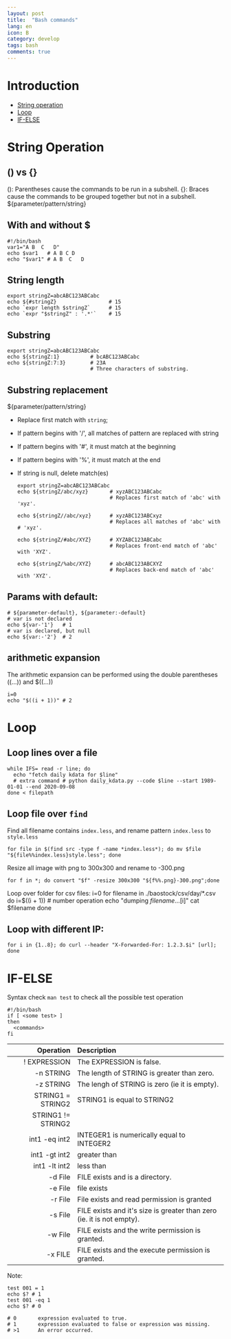 ```yaml
---
layout: post
title:  "Bash commands"
lang: en
icon: B
category: develop
tags: bash
comments: true
---
```


# Introduction
- [String operation](#string-operation)
- [Loop](#loop)
- [IF-ELSE](#if-else)

# String Operation

## () vs {}
(): Parentheses cause the commands to be run in a subshell.
{}: Braces cause the commands to be grouped together but not in a subshell.
${parameter/pattern/string}

## With and without $

    #!/bin/bash
    var1="A B  C   D"
    echo $var1   # A B C D
    echo "$var1" # A B  C   D

## String length

    export stringZ=abcABC123ABCabc
    echo ${#stringZ}                 # 15
    echo `expr length $stringZ`      # 15
    echo `expr "$stringZ" : '.*'`    # 15

## Substring

    export stringZ=abcABC123ABCabc
    echo ${stringZ:1}          # bcABC123ABCabc
    echo ${stringZ:7:3}        # 23A
                               # Three characters of substring.

## Substring replacement

${parameter/pattern/string}

- Replace first match with `string`;
- If pattern begins with '/', all matches of pattern are replaced with string
- If pattern begins with '#', it must match at the beginning
- If pattern begins with '%', it must match at the end
- If string is null, delete match(es)

      export stringZ=abcABC123ABCabc
      echo ${stringZ/abc/xyz}       # xyzABC123ABCabc
                                    # Replaces first match of 'abc' with 'xyz'.

      echo ${stringZ//abc/xyz}      # xyzABC123ABCxyz
                                    # Replaces all matches of 'abc' with # 'xyz'.

      echo ${stringZ/#abc/XYZ}      # XYZABC123ABCabc
                                    # Replaces front-end match of 'abc' with 'XYZ'.

      echo ${stringZ/%abc/XYZ}      # abcABC123ABCXYZ
                                    # Replaces back-end match of 'abc' with 'XYZ'.

## Params with default:

    # ${parameter-default}, ${parameter:-default}
    # var is not declared
    echo ${var-'1'}   # 1
    # var is declared, but null
    echo ${var:-'2'}  # 2

## arithmetic expansion

The arithmetic expansion can be performed using the double parentheses ((...)) and $((...))

    i=0
    echo "$((i + 1))" # 2


# Loop

## Loop lines over a file

    while IFS= read -r line; do
      echo "fetch daily kdata for $line"
      # extra command # python daily_kdata.py --code $line --start 1989-01-01 --end 2020-09-08
    done < filepath

## Loop file over `find`

Find all filename contains `index.less`, and rename pattern `index.less` to `style.less`

    for file in $(find src -type f -name *index.less*); do mv $file "${file%%index.less}style.less"; done


Resize all image with png to 300x300 and rename to -300.png

    for f in *; do convert "$f" -resize 300x300 "${f%%.png}-300.png";done

Loop over folder for csv files:
    i=0
    for filename in ./baostock/csv/day/*.csv
    do
      i=$((i + 1)) # number operation
      echo "dumping $filename... [$i]"
      cat $filename
    done

## Loop with different IP:

    for i in {1..8}; do curl --header "X-Forwarded-For: 1.2.3.$i" [url]; done

# IF-ELSE
Syntax
check `man test` to check all the possible test operation

    #!/bin/bash
    if [ <some test> ]
    then
      <commands>
    fi

| Operation         | Description       |
| -------------:|:-------------|
| ! EXPRESSION       | The EXPRESSION is false. |
| -n STRING          | The length of STRING is greater than zero.    |
| -z STRING          | The lengh of STRING is zero (ie it is empty).      |
| STRING1 = STRING2	 | STRING1 is equal to STRING2 |
| STRING1 != STRING2 ||
| int1 -eq int2      | INTEGER1 is numerically equal to INTEGER2 |
| int1 -gt int2      | greater than |
| int1 -lt int2      | less than |
| -d File            | FILE exists and is a directory. |
| -e File            | file exists |
| -r File            | File exists and read permission is granted |
| -s File            | FILE exists and it's size is greater than zero (ie. it is not empty). |
| -w File            | FILE exists and the write permission is granted. |
| -x FILE            | FILE exists and the execute permission is granted. |

Note:

    test 001 = 1
    echo $? # 1
    test 001 -eq 1
    echo $? # 0

    # 0       expression evaluated to true.
    # 1       expression evaluated to false or expression was missing.
    # >1      An error occurred.
